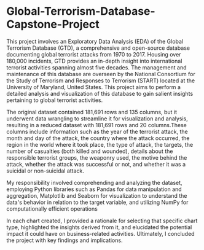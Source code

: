 # Global-Terrorism-Database-Capstone-Project 
This project involves an Exploratory Data Analysis (EDA) of the Global Terrorism Database (GTD), a comprehensive and open-source database documenting global terrorist attacks from 1970 to 2017. Housing over 180,000 incidents, GTD provides an in-depth insight into international terrorist activities spanning almost five decades. The management and maintenance of this database are overseen by the National Consortium for the Study of Terrorism and Responses to Terrorism (START) located at the University of Maryland, United States. This project aims to perform a detailed analysis and visualization of this database to gain salient insights pertaining to global terrorist activities.

The original dataset contained 181,691 rows and 135 columns, but it underwent data wrangling to streamline it for visualization and analysis, resulting in a reduced dataset with 181,691 rows and 20 columns.These columns include information such as the year of the terrorist attack, the month and day of the attack, the country where the attack occurred, the region in the world where it took place, the type of attack, the targets, the number of casualties (both killed and wounded), details about the responsible terrorist groups, the weaponry used, the motive behind the attack, whether the attack was successful or not, and whether it was a suicidal or non-suicidal attack.

My responsibility involved comprehending and analyzing the dataset, employing Python libraries such as Pandas for data manipulation and aggregation, Matplotlib and Seaborn for visualization to understand the data's behavior in relation to the target variable, and utilizing NumPy for computationally efficient operations

In each chart created, I provided a rationale for selecting that specific chart type, highlighted the insights derived from it, and elucidated the potential impact it could have on business-related activities. Ultimately, I concluded the project with key findings and implications.
